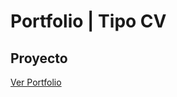 # Portfolio | Tipo CV

## Proyecto

[Ver Portfolio](https://lisanevae.github.io/Personal-Portfolio/)
